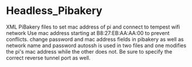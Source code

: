 # Headless_Pibakery
XML PiBakery files to set mac address of pi and connect to tempest wifi network
Use mac address starting at B8:27:EB:AA:AA:00 to prevent conflicts.
change password and mac address fields in pibakery as well as network name and password
autossh is used in two files and one modifies the pi's mac address while the other does not. 
Be sure to specify the correct reverse tunnel port as well. 
